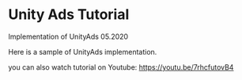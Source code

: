 # Unity Ads Tutorial
 Implementation of UnityAds 05.2020
 
 Here is a sample of UnityAds implementation.

 you can also watch tutorial on Youtube: https://youtu.be/7rhcfutovB4